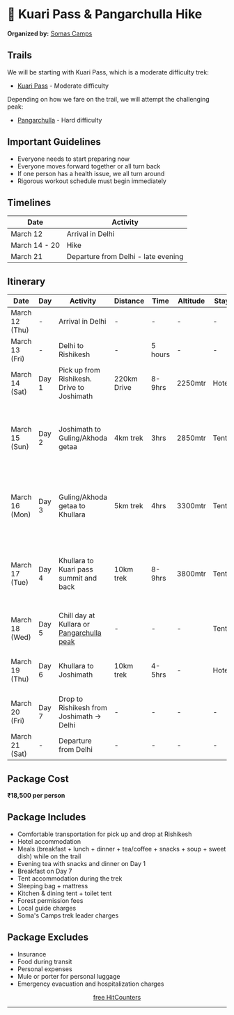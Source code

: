 # 👋 Kuari Pass & Pangarchulla Hike

**Organized by:** [Somas Camps](http://www.somascamps.com/)

## Trails

We will be starting with Kuari Pass, which is a moderate difficulty trek:
- [Kuari Pass](https://indiahikes.com/kuari-pass) - Moderate difficulty

Depending on how we fare on the trail, we will attempt the challenging peak:
- [Pangarchulla](https://indiahikes.com/pangarchulla-peak-trek) - Hard difficulty

## Important Guidelines
- Everyone needs to start preparing now
- Everyone moves forward together or all turn back
- If one person has a health issue, we all turn around
- Rigorous workout schedule must begin immediately

## Timelines

| Date | Activity |
|------|----------|
| March 12 | Arrival in Delhi |
| March 14 - 20 | Hike |
| March 21 | Departure from Delhi - late evening |

## Itinerary

| Date | Day | Activity | Distance | Time | Altitude | Stay | Meals |
|------|-----|----------|----------|------|----------|------|-------|
| March 12 (Thu) | - | Arrival in Delhi | - | - | - | - | - |
| March 13 (Fri) | - | Delhi to Rishikesh | - | 5 hours | - | - | - |
| March 14 (Sat) | Day 1 | Pick up from Rishikesh. Drive to Joshimath | 220km Drive | 8-9hrs | 2250mtr | Hotel | Evening tea + snacks, dinner |
| March 15 (Sun) | Day 2 | Joshimath to Guling/Akhoda getaa | 4km trek | 3hrs | 2850mtr | Tents | Breakfast, packed lunch, tea + snacks, soup, dinner, sweet dish |
| March 16 (Mon) | Day 3 | Guling/Akhoda getaa to Khullara | 5km trek | 4hrs | 3300mtr | Tents | Hot lunch, tea + snacks, soup, dinner, sweet dish |
| March 17 (Tue) | Day 4 | Khullara to Kuari pass summit and back | 10km trek | 8-9hrs | 3800mtr | Tents | Breakfast, packed lunch, tea + snacks, soup, dinner, sweet dish |
| March 18 (Wed) | Day 5 | Chill day at Kullara or [Pangarchulla peak](https://indiahikes.com/pangarchulla-peak-trek#quick-itinerary) | - | - | - | Tents | - |
| March 19 (Thu) | Day 6 | Khullara to Joshimath | 10km trek | 4-5hrs | - | Hotel | Breakfast, packed lunch, tea + snacks, dinner |
| March 20 (Fri) | Day 7 | Drop to Rishikesh from Joshimath → Delhi | - | - | - | - | Breakfast |
| March 21 (Sat) | - | Departure from Delhi | - | - | - | - | - |

## Package Cost
**₹18,500 per person**

## Package Includes
- Comfortable transportation for pick up and drop at Rishikesh
- Hotel accommodation
- Meals (breakfast + lunch + dinner + tea/coffee + snacks + soup + sweet dish) while on the trail
- Evening tea with snacks and dinner on Day 1
- Breakfast on Day 7
- Tent accommodation during the trek
- Sleeping bag + mattress
- Kitchen & dining tent + toilet tent
- Forest permission fees
- Local guide charges
- Soma's Camps trek leader charges

## Package Excludes
- Insurance
- Food during transit
- Personal expenses
- Mule or porter for personal luggage
- Emergency evacuation and hospitalization charges

<p align="center">
    <a href='https://www.free-counters.org/'>free HitCounters</a> 
    <script type='text/javascript' src='https://www.freevisitorcounters.com/auth.php?id=6c7412639126d6d57948dd598929718bd1c7709c'></script>
    <script type="text/javascript" src="https://www.freevisitorcounters.com/en/home/counter/1426767/t/5"></script>
    </p>

---
